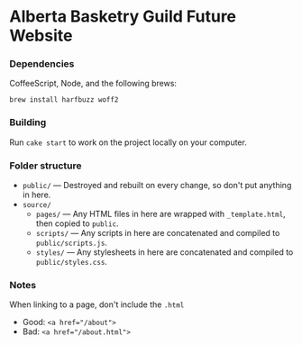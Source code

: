 # Alberta Basketry Guild Future Website

### Dependencies
CoffeeScript, Node, and the following brews:

```
brew install harfbuzz woff2
```

### Building

Run `cake start` to work on the project locally on your computer.

### Folder structure

* `public/` — Destroyed and rebuilt on every change, so don't put anything in here.
* `source/`
  * `pages/` — Any HTML files in here are wrapped with `_template.html`, then copied to `public`.
  * `scripts/` — Any scripts in here are concatenated and compiled to `public/scripts.js`.
  * `styles/` — Any stylesheets in here are concatenated and compiled to `public/styles.css`.

### Notes

When linking to a page, don't include the `.html`
* Good: `<a href="/about">`
* Bad: `<a href="/about.html">`
